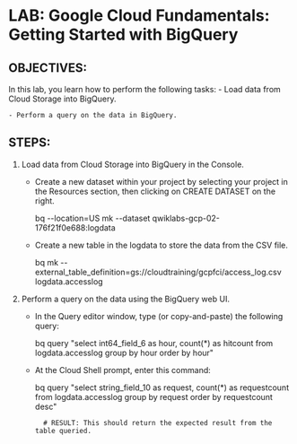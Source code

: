 # LAB: Google Cloud Fundamentals: Getting Started with BigQuery

## OBJECTIVES:
In this lab, you learn how to perform the following tasks:
    - Load data from Cloud Storage into BigQuery.

    - Perform a query on the data in BigQuery.

## STEPS:

1. Load data from Cloud Storage into BigQuery in the Console.
   
   - Create a new dataset within your project by selecting your project in the Resources section, then clicking on CREATE DATASET on the right.

        bq --location=US mk --dataset qwiklabs-gcp-02-176f21f0e688:logdata

    - Create a new table in the logdata to store the data from the CSV file.
  
        bq mk --external_table_definition=gs://cloudtraining/gcpfci/access_log.csv logdata.accesslog


2. Perform a query on the data using the BigQuery web UI.
   
   - In the Query editor window, type (or copy-and-paste) the following query:
  
        bq query "select int64_field_6 as hour, count(*) as hitcount from logdata.accesslog group by hour order by hour"


    - At the Cloud Shell prompt, enter this command:

        bq query "select string_field_10 as request, count(*) as requestcount from logdata.accesslog group by request order by requestcount desc"

            # RESULT: This should return the expected result from the table queried.